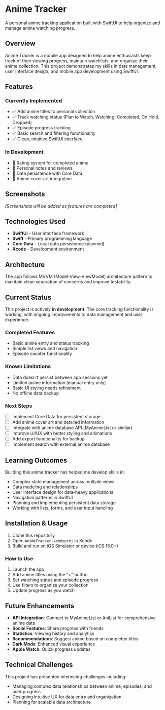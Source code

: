 # Anime Tracker

A personal anime tracking application built with SwiftUI to help organize and manage anime watching progress.

## Overview

Anime Tracker is a mobile app designed to help anime enthusiasts keep track of their viewing progress, maintain watchlists, and organize their anime collection. This project demonstrates my skills in data management, user interface design, and mobile app development using SwiftUI.

## Features

### Currently Implemented
- ✅ Add anime titles to personal collection
- ✅ Track watching status (Plan to Watch, Watching, Completed, On Hold, Dropped)
- ✅ Episode progress tracking
- ✅ Basic search and filtering functionality
- ✅ Clean, intuitive SwiftUI interface

### In Development
- 🔄 Rating system for completed anime
- 🔄 Personal notes and reviews
- 🔄 Data persistence with Core Data
- 🔄 Anime cover art integration

## Screenshots

*[Screenshots will be added as features are completed]*

## Technologies Used

- **SwiftUI** - User interface framework
- **Swift** - Primary programming language
- **Core Data** - Local data persistence (planned)
- **Xcode** - Development environment

## Architecture

The app follows MVVM (Model-View-ViewModel) architecture pattern to maintain clean separation of concerns and improve testability.

## Current Status

This project is actively **in development**. The core tracking functionality is working, with ongoing improvements to data management and user experience.

### Completed Features
- Basic anime entry and status tracking
- Simple list views and navigation
- Episode counter functionality

### Known Limitations
- Data doesn't persist between app sessions yet
- Limited anime information (manual entry only)
- Basic UI styling needs refinement
- No offline data backup

### Next Steps
- [ ] Implement Core Data for persistent storage
- [ ] Add anime cover art and detailed information
- [ ] Integrate with anime database API (MyAnimeList or similar)
- [ ] Improve UI/UX with better styling and animations
- [ ] Add export functionality for backup
- [ ] Implement search with external anime database

## Learning Outcomes

Building this anime tracker has helped me develop skills in:

- Complex state management across multiple views
- Data modeling and relationships
- User interface design for data-heavy applications
- Navigation patterns in SwiftUI
- Planning and implementing persistent data storage
- Working with lists, forms, and user input handling

## Installation & Usage

1. Clone this repository
2. Open `AnimeTracker.xcodeproj` in Xcode
3. Build and run on iOS Simulator or device (iOS 15.0+)

### How to Use
1. Launch the app
2. Add anime titles using the "+" button
3. Set watching status and episode progress
4. Use filters to organize your collection
5. Update progress as you watch

## Future Enhancements

- **API Integration**: Connect to MyAnimeList or AniList for comprehensive anime data
- **Social Features**: Share progress with friends
- **Statistics**: Viewing history and analytics
- **Recommendations**: Suggest anime based on completed titles
- **Dark Mode**: Enhanced visual experience
- **Apple Watch**: Quick progress updates

## Technical Challenges

This project has presented interesting challenges including:
- Managing complex data relationships between anime, episodes, and user progress
- Designing intuitive UX for data entry and organization
- Planning for scalable data architecture

